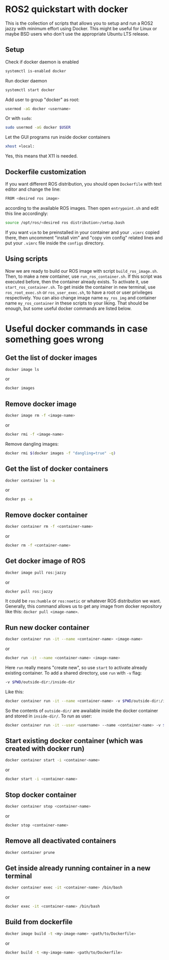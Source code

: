 # ROS2 quickstart with docker

This is the collection of scripts that allows you to setup and run a ROS2
jazzy with minimum effort using Docker. This might be useful for Linux or
maybe BSD users who don't use the appropriate Ubuntu LTS release.

## Setup

Check if docker daemon is enabled
```bash
systemctl is-enabled docker
```

Run docker daemon
```bash
systemctl start docker
```

Add user to group "docker" as root:
```bash
usermod -aG docker <username>
```

Or with `sudo`:
```bash
sudo usermod -aG docker $USER
```

Let the GUI programs run inside docker containers
```bash
xhost +local:
```

Yes, this means that X11 is needed.

## Dockerfile customization

If you want different ROS distribution, you should open `Dockerfile` with
text editor and change the line:
```bash
FROM <desired ros image>
```
according to the available ROS images. Then open `entrypoint.sh` and edit
this line accordingly:
```bash
source /opt/ros/<desired ros distribution>/setup.bash
```

If you want `vim` to be preinstalled in your container and your `.vimrc`
copied there, then uncomment "install vim" and "copy vim config" related
lines and put your `.vimrc` file inside the `configs` directory.

## Using scripts

Now we are ready to build our ROS image with script `build_ros_image.sh`.
Then, to make a new container, use `run_ros_container.sh`. If this script
was executed before, then the container already exists. To activate it, use
`start_ros_container.sh`. To get inside the container in new terminal, use
`ros_root_exec.sh` or `ros_user_exec.sh`, to have a root or user privileges
respectively. You can also change image name `my_ros_img` and container
name `my_ros_container` in these scripts to your liking. That should be
enough, but some useful docker commands are listed below.

# Useful docker commands in case something goes wrong

## Get the list of docker images

```bash
docker image ls
```
or
```bash
docker images
```

## Remove docker image

```bash
docker image rm -f <image-name>
```
or
```bash
docker rmi -f <image-name>
```

Remove dangling images:
```bash
docker rmi $(docker images -f "dangling=true" -q)
```

## Get the list of docker containers

```bash
docker container ls -a
```
or
```bash
docker ps -a
```

## Remove docker container

```bash
docker container rm -f <container-name>
```
or
```bash
docker rm -f <container-name>
```

## Get docker image of ROS

```bash
docker image pull ros:jazzy
```
or
```bash
docker pull ros:jazzy
```

It could be `ros:humble` or `ros:noetic` or whatever ROS distribution we
want. Generally, this command allows us to get any image from docker
repository like this: `docker pull <image-name>`.

## Run new docker container

```bash
docker container run -it --name <container-name> <image-name>
```
or
```bash
docker run -it --name <container-name> <image-name>
```

Here `run` really means "create new", so use `start` to activate already
existing container. To add a shared directory, use `run` with `-v` flag:

```bash
-v $PWD/outside-dir:/inside-dir
```

Like this:

```bash
docker container run -it --name <container-name> -v $PWD/outside-dir:/inside-dir <image-name>
```

So the contents of `outside-dir/` are awailable inside the docker container
and stored in `inside-dir/`. To run as user:

```bash
docker container run -it --user <username> --name <container-name> -v $PWD/outside-dir:/inside-dir <image-name>
```

## Start existing docker container (which was created with docker run)

```bash
docker container start -i <container-name>
```

or

```bash
docker start -i <container-name>
```

## Stop docker container

```bash
docker container stop <container-name>
```

or

```bash
docker stop <container-name>
```

## Remove all deactivated containers

```bash
docker container prune
```

## Get inside already running container in a new terminal

```bash
docker container exec -it <container-name> /bin/bash
```

or

```bash
docker exec -it <container-name> /bin/bash
```

## Build from dockerfile

```bash
docker image build -t <my-image-name> <path/to/Dockerfile>
```

or

```bash
docker build -t <my-image-name> <path/to/Dockerfile>
```

